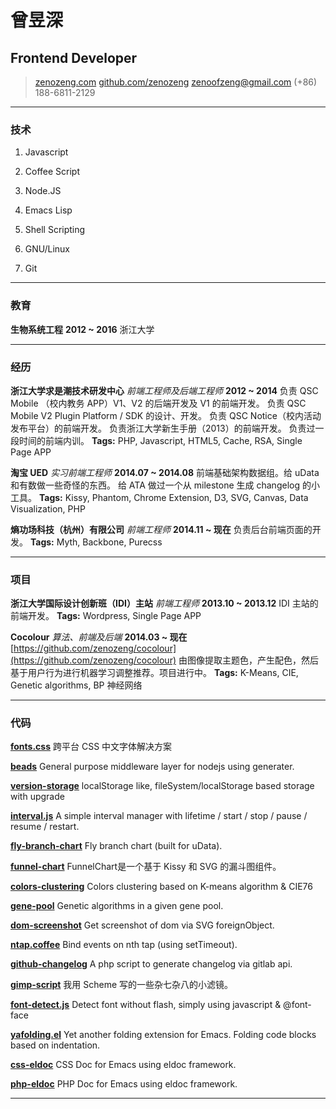 # 曾昱深

## Frontend Developer

> [zenozeng.com](http://zenozeng.com)
> [github.com/zenozeng](http://github.com/zenozeng)
> [zenoofzeng@gmail.com](mailto:zenoofzeng@gmail.com)
> (+86) 188-6811-2129

------

### 技术

1. Javascript

1. Coffee Script

1. Node.JS

1. Emacs Lisp

1. Shell Scripting

1. GNU/Linux

1. Git

------

### 教育

**生物系统工程** __2012 ~ 2016__
    浙江大学

------

### 经历

**浙江大学求是潮技术研发中心** *前端工程师及后端工程师* __2012 ~ 2014__
    负责 QSC Mobile （校内教务 APP）V1、V2 的后端开发及 V1 的前端开发。
    负责 QSC Mobile V2 Plugin Platform / SDK 的设计、开发。
    负责 QSC Notice（校内活动发布平台）的前端开发。
    负责浙江大学新生手册（2013）的前端开发。
    负责过一段时间的前端内训。
    **Tags:** PHP, Javascript, HTML5, Cache, RSA, Single Page APP

**淘宝 UED** *实习前端工程师* __2014.07 ~ 2014.08__
    前端基础架构数据组。给 uData 和有数做一些奇怪的东西。
    给 ATA 做过一个从 milestone 生成 changelog 的小工具。
    **Tags:** Kissy, Phantom, Chrome Extension, D3, SVG, Canvas, Data Visualization, PHP

**熵功场科技（杭州）有限公司** *前端工程师* __2014.11 ~ 现在__
    负责后台前端页面的开发。
    **Tags:** Myth, Backbone, Purecss

------

### 项目

**浙江大学国际设计创新班（IDI）主站** *前端工程师* __2013.10 ~ 2013.12__
    IDI 主站的前端开发。
    **Tags:** Wordpress, Single Page APP

**Cocolour** *算法、前端及后端* __2014.03 ~ 现在__
    [https://github.com/zenozeng/cocolour](https://github.com/zenozeng/cocolour)
    由图像提取主题色，产生配色，然后基于用户行为进行机器学习调整推荐。项目进行中。
    **Tags:** K-Means, CIE, Genetic algorithms, BP 神经网络

------

### 代码

**[fonts.css](https://github.com/zenozeng/fonts.css)**
    跨平台 CSS 中文字体解决方案

**[beads](https://github.com/zenozeng/beads)**
    General purpose middleware layer for nodejs using generater.

**[version-storage](https://github.com/zenozeng/version-storage)**
    localStorage like, fileSystem/localStorage based storage with upgrade

**[interval.js](https://github.com/zenozeng/interval.js)**
    A simple interval manager with lifetime / start / stop / pause / resume / restart.

**[fly-branch-chart](https://github.com/zenozeng/fly-branch-chart)**
    Fly branch chart (built for uData).

**[funnel-chart](https://github.com/zenozeng/funnel-chart)**
    FunnelChart是一个基于 Kissy 和 SVG 的漏斗图组件。

**[colors-clustering](https://github.com/zenozeng/colors-clustering)**
    Colors clustering based on K-means algorithm & CIE76

**[gene-pool](https://github.com/zenozeng/gene-pool)**
    Genetic algorithms in a given gene pool.

**[dom-screenshot](https://github.com/zenozeng/dom-screenshot)**
    Get screenshot of dom via SVG foreignObject.

**[ntap.coffee](https://github.com/zenozeng/ntap.coffee)**
    Bind events on nth tap (using setTimeout).

**[github-changelog](https://github.com/zenozeng/gitlab-changelog)**
    A php script to generate changelog via gitlab api.

**[gimp-script](https://github.com/zenozeng/gimp-script)**
    我用 Scheme 写的一些杂七杂八的小滤镜。

**[font-detect.js](https://github.com/zenozeng/font-detect.js)**
    Detect font without flash, simply using javascript & @font-face

**[yafolding.el](https://github.com/zenozeng/yafolding.el)**
    Yet another folding extension for Emacs. Folding code blocks based on indentation.

**[css-eldoc](https://github.com/zenozeng/css-eldoc)**
    CSS Doc for Emacs using eldoc framework.

**[php-eldoc](https://github.com/zenozeng/php-eldoc)**
    PHP Doc for Emacs using eldoc framework.

------
